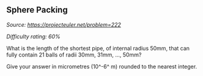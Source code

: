 Sphere Packing
--------------

*Source: https://projecteuler.net/problem=222*


*Difficulty rating: 60%*

What is the length of the shortest pipe, of internal radius 50mm, that
can fully contain 21 balls of radii 30mm, 31mm, ..., 50mm?

Give your answer in micrometres (10^-6^ m) rounded to the nearest
integer.
